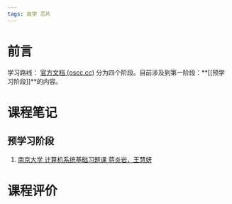 ```yaml
---
tags: 自学 芯片
---
```

# 前言
 
学习路线： [官方文档 (oscc.cc)](https://ysyx.oscc.cc/docs/)
分为四个阶段。目前涉及到第一阶段：**[[预学习阶段]]**的内容。

# 课程笔记

## 预学习阶段
1. [南京大学 计算机系统基础习题课 蒋炎岩，王慧妍](../../计算机/计算机系统基础/南京大学%20计算机系统基础习题课%20蒋炎岩，王慧妍.md)


# 课程评价
